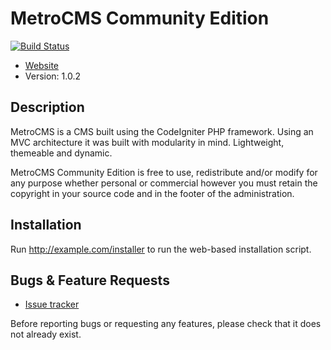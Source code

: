 # MetroCMS Community Edition

[![Build Status](https://travis-ci.org/fabriciojbo/metrocms.png?branch=1.0.2)](https://travis-ci.org/fabriciojbo/metrocms)

* [Website](https://www.fabriciorabelo.com/metrocms)
* Version: 1.0.2

## Description

MetroCMS is a CMS built using the CodeIgniter PHP framework. Using an MVC architecture
it was built with modularity in mind. Lightweight, themeable and dynamic.

MetroCMS Community Edition is free to use, redistribute and/or modify for any purpose whether personal or commercial however you must retain the copyright in your source code and in the footer of the administration.

## Installation

Run http://example.com/installer to run the web-based installation script.

## Bugs & Feature Requests

* [Issue tracker](http://github.com/fabriciojbo/metrocms/issues)

Before reporting bugs or requesting any features, please check that it does not already exist.